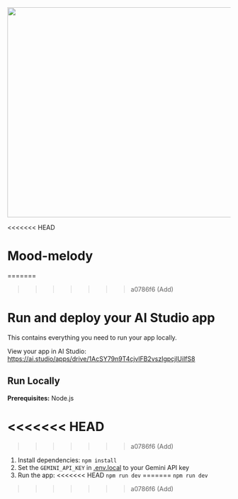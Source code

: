 <div align="center">
<img width="1200" height="475" alt="GHBanner" src="https://github.com/user-attachments/assets/0aa67016-6eaf-458a-adb2-6e31a0763ed6" />
</div>

<<<<<<< HEAD
# Mood-melody

=======
>>>>>>> a0786f6 (Add)
# Run and deploy your AI Studio app

This contains everything you need to run your app locally.

View your app in AI Studio: https://ai.studio/apps/drive/1AcSY79n9T4cjvlFB2vszIgpcjlUilfS8

## Run Locally

**Prerequisites:**  Node.js

<<<<<<< HEAD
=======

>>>>>>> a0786f6 (Add)
1. Install dependencies:
   `npm install`
2. Set the `GEMINI_API_KEY` in [.env.local](.env.local) to your Gemini API key
3. Run the app:
<<<<<<< HEAD
   `npm run dev`
=======
   `npm run dev`
>>>>>>> a0786f6 (Add)
